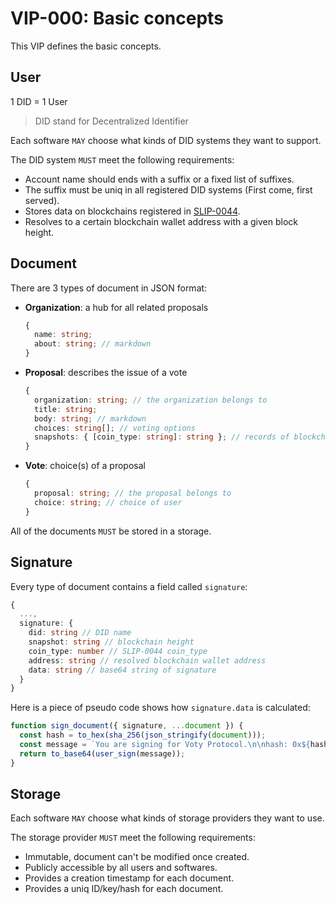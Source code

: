 # VIP-000: Basic concepts

This VIP defines the basic concepts.

## User

1 DID = 1 User

> DID stand for Decentralized Identifier

Each software `MAY` choose what kinds of DID systems they want to support.

The DID system `MUST` meet the following requirements:

- Account name should ends with a suffix or a fixed list of suffixes.
- The suffix must be uniq in all registered DID systems (First come, first served).
- Stores data on blockchains registered in [SLIP-0044](https://github.com/satoshilabs/slips/blob/master/slip-0044.md).
- Resolves to a certain blockchain wallet address with a given block height.

## Document

There are 3 types of document in JSON format:

- **Organization**: a hub for all related proposals

  ```ts
  {
    name: string;
    about: string; // markdown
  }
  ```

- **Proposal**: describes the issue of a vote

  ```ts
  {
    organization: string; // the organization belongs to
    title: string;
    body: string; // markdown
    choices: string[]; // voting options
    snapshots: { [coin_type: string]: string }; // records of blockchain height
  }
  ```

- **Vote**: choice(s) of a proposal

  ```ts
  {
    proposal: string; // the proposal belongs to
    choice: string; // choice of user
  }
  ```

All of the documents `MUST` be stored in a storage.

## Signature

Every type of document contains a field called `signature`:

```ts
{
  ...,
  signature: {
    did: string // DID name
    snapshot: string // blockchain height
    coin_type: number // SLIP-0044 coin_type
    address: string // resolved blockchain wallet address
    data: string // base64 string of signature
  }
}
```

Here is a piece of pseudo code shows how `signature.data` is calculated:

```ts
function sign_document({ signature, ...document }) {
  const hash = to_hex(sha_256(json_stringify(document)));
  const message = `You are signing for Voty Protocol.\n\nhash: 0x${hash}`;
  return to_base64(user_sign(message));
}
```

## Storage

Each software `MAY` choose what kinds of storage providers they want to use.

The storage provider `MUST` meet the following requirements:

- Immutable, document can't be modified once created.
- Publicly accessible by all users and softwares.
- Provides a creation timestamp for each document.
- Provides a uniq ID/key/hash for each document.
